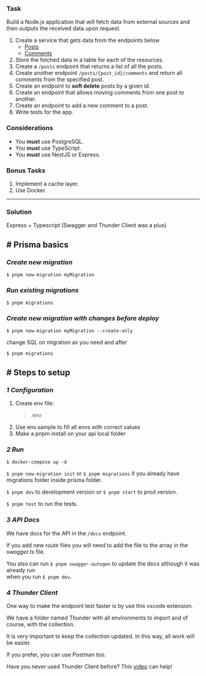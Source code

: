 ### Task

Build a Node.js application that will fetch data from external sources and then outputs the received data upon request.

1. Create a service that gets data from the endpoints below
   - [Posts](https://www.scalablepath.com/api/test/test-posts)
   - [Comments](https://www.scalablepath.com/api/test/test-comments)
2. Store the fetched data in a table for each of the resources.
3. Create a `/posts` endpoint that returns a list of all the posts.
4. Create another endpoint `/posts/{post_id}/comments` and return all comments from the specified post.
5. Create an endpoint to **soft delete** posts by a given id.
6. Create an endpoint that allows moving comments from one post to another.
7. Create an endpoint to add a new comment to a post.
8. Write tests for the app.

### Considerations

- You **must** use PostgreSQL.
- You **must** use TypeScript.
- You **must** use NestJS or Express.

### Bonus Tasks

1. Implement a cache layer.
2. Use Docker.

----------------------------------------------------------------------------------------------------------------------------

### Solution

Express + Typescript (Swagger and Thunder Client was a plus)

## # Prisma basics

### *Create new migration*
`$ pnpm new-migration myMigration`

### *Run existing migrations*
`$ pnpm migrations`

### *Create new migration with changes before deploy*
`$ pnpm new-migration myMigration --create-only`

change SQL on migration as you need and after

`$ pnpm migrations`

## # Steps to setup

### *1 Configuration*

1. Create env file:
   >.env
2. Use env.sample to fill all envs with correct values
3. Make a pnpm install on your api local folder

### *2 Run*
`$ docker-compose up -d`

`$ pnpm new-migration init` or `$ pnpm migrations` if you already have migrations folder inside prisma folder.

`$ pnpm dev` to development version or `$ pnpm start` to prod version.

`$ pnpm test` to run the tests.

### *3 API Docs*
We have docs for the API in the `/docs` endpoint.

If you add new route files you will need to add the file to the array in the *swagger.ts* file.

You also can run `$ pnpm swagger-autogen` to update the docs although it was already run  
when you run `$ pnpm dev`.

### *4 Thunder Client*
One way to make the endpoint test faster is by use this vscode extension.

We have a folder named Thunder with all environments to import and of course, with the collection.

It is very important to keep the collection updated. In this way, all work will be easier.

If you prefer, you can use Postman too.

Have you never used Thunder Client before? This [video](https://www.youtube.com/watch?v=6D0tz7tc-k0) can help!
